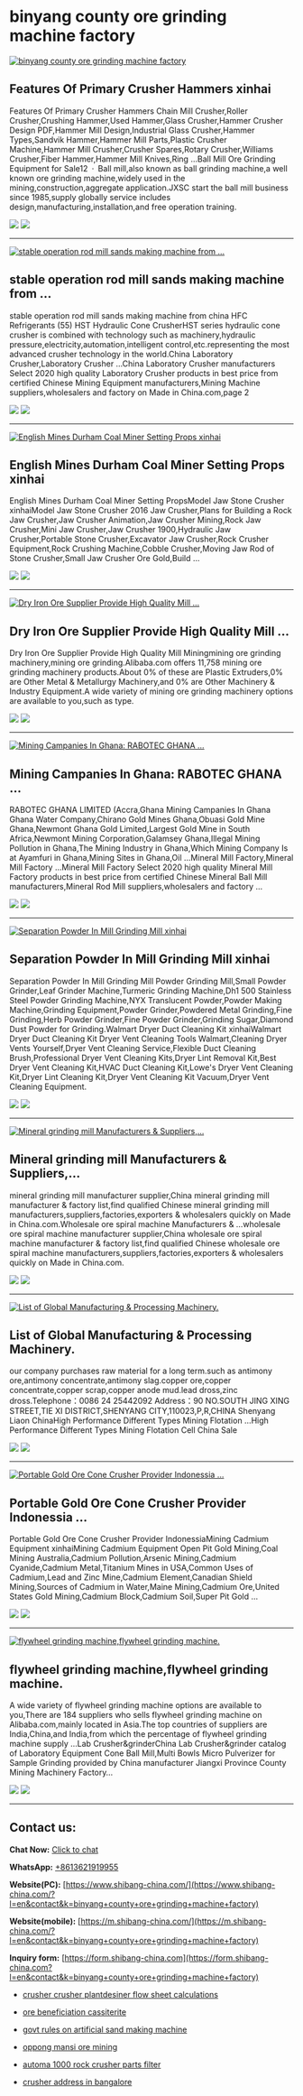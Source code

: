 # binyang county ore grinding machine factory

<a href="https://swt.shibang-china.com/?l=en&img&k=binyang+county+ore+grinding+machine+factory" target="_blank">![binyang county ore grinding machine factory](http://static.shibang-china.com/all-800x300/846.jpg)</a>

## Features Of Primary Crusher Hammers xinhai
Features Of Primary Crusher Hammers Chain Mill Crusher,Roller Crusher,Crushing Hammer,Used Hammer,Glass Crusher,Hammer Crusher Design PDF,Hammer Mill Design,Industrial Glass Crusher,Hammer Types,Sandvik Hammer,Hammer Mill Parts,Plastic Crusher Machine,Hammer Mill Crusher,Crusher Spares,Rotary Crusher,Williams Crusher,Fiber Hammer,Hammer Mill Knives,Ring …Ball Mill Ore Grinding Equipment for Sale12&ensp;&#0183;&ensp;Ball mill,also known as ball grinding machine,a well known ore grinding machine,widely used in the mining,construction,aggregate application.JXSC start the ball mill business since 1985,supply globally service includes design,manufacturing,installation,and free operation training.


<a href="https://whatsapp.shibangsoft.com/WhatsApp.php" target="_blank" title="WhatsApp">![](http://static.shibang-china.com/icon/whatsapp.png)</a> <a href="https://swt.shibang-china.com/?l=en&icon&k=binyang+county+ore+grinding+machine+factory" target="_blank">![](http://static.shibang-china.com/icon/chat-en.png)</a>

---

<a href="https://swt.shibang-china.com/?l=en&img&k=binyang+county+ore+grinding+machine+factory" target="_blank">![stable operation rod mill sands making machine from …](http://static.shibang-china.com/all-800x300/1222.jpg)</a>

## stable operation rod mill sands making machine from …
stable operation rod mill sands making machine from china HFC Refrigerants (55) HST Hydraulic Cone CrusherHST series hydraulic cone crusher is combined with technology such as machinery,hydraulic pressure,electricity,automation,intelligent control,etc.representing the most advanced crusher technology in the world.China Laboratory Crusher,Laboratory Crusher …China Laboratory Crusher manufacturers Select 2020 high quality Laboratory Crusher products in best price from certified Chinese Mining Equipment manufacturers,Mining Machine suppliers,wholesalers and factory on Made in China.com,page 2


<a href="https://whatsapp.shibangsoft.com/WhatsApp.php" target="_blank" title="WhatsApp">![](http://static.shibang-china.com/icon/whatsapp.png)</a> <a href="https://swt.shibang-china.com/?l=en&icon&k=binyang+county+ore+grinding+machine+factory" target="_blank">![](http://static.shibang-china.com/icon/chat-en.png)</a>

---

<a href="https://swt.shibang-china.com/?l=en&img&k=binyang+county+ore+grinding+machine+factory" target="_blank">![English Mines Durham Coal Miner Setting Props xinhai](http://static.shibang-china.com/all-800x300/1336.jpg)</a>

## English Mines Durham Coal Miner Setting Props xinhai
English Mines Durham Coal Miner Setting PropsModel Jaw Stone Crusher xinhaiModel Jaw Stone Crusher 2016 Jaw Crusher,Plans for Building a Rock Jaw Crusher,Jaw Crusher Animation,Jaw Crusher Mining,Rock Jaw Crusher,Mini Jaw Crusher,Jaw Crusher 1900,Hydraulic Jaw Crusher,Portable Stone Crusher,Excavator Jaw Crusher,Rock Crusher Equipment,Rock Crushing Machine,Cobble Crusher,Moving Jaw Rod of Stone Crusher,Small Jaw Crusher Ore Gold,Build …


<a href="https://whatsapp.shibangsoft.com/WhatsApp.php" target="_blank" title="WhatsApp">![](http://static.shibang-china.com/icon/whatsapp.png)</a> <a href="https://swt.shibang-china.com/?l=en&icon&k=binyang+county+ore+grinding+machine+factory" target="_blank">![](http://static.shibang-china.com/icon/chat-en.png)</a>

---

<a href="https://swt.shibang-china.com/?l=en&img&k=binyang+county+ore+grinding+machine+factory" target="_blank">![Dry Iron Ore Supplier Provide High Quality Mill …](http://static.shibang-china.com/all-800x300/1526.jpg)</a>

## Dry Iron Ore Supplier Provide High Quality Mill …
Dry Iron Ore Supplier Provide High Quality Mill Miningmining ore grinding machinery,mining ore grinding.Alibaba.com offers 11,758 mining ore grinding machinery products.About 0% of these are Plastic Extruders,0% are Other Metal &amp; Metallurgy Machinery,and 0% are Other Machinery &amp; Industry Equipment.A wide variety of mining ore grinding machinery options are available to you,such as type.


<a href="https://whatsapp.shibangsoft.com/WhatsApp.php" target="_blank" title="WhatsApp">![](http://static.shibang-china.com/icon/whatsapp.png)</a> <a href="https://swt.shibang-china.com/?l=en&icon&k=binyang+county+ore+grinding+machine+factory" target="_blank">![](http://static.shibang-china.com/icon/chat-en.png)</a>

---

<a href="https://swt.shibang-china.com/?l=en&img&k=binyang+county+ore+grinding+machine+factory" target="_blank">![Mining Campanies In Ghana: RABOTEC GHANA …](http://static.shibang-china.com/all-800x300/1337.jpg)</a>

## Mining Campanies In Ghana: RABOTEC GHANA …
RABOTEC GHANA LIMITED (Accra,Ghana Mining Campanies In Ghana Ghana Water Company,Chirano Gold Mines Ghana,Obuasi Gold Mine Ghana,Newmont Ghana Gold Limited,Largest Gold Mine in South Africa,Newmont Mining Corporation,Galamsey Ghana,Illegal Mining Pollution in Ghana,The Mining Industry in Ghana,Which Mining Company Is at Ayamfuri in Ghana,Mining Sites in Ghana,Oil …Mineral Mill Factory,Mineral Mill Factory …Mineral Mill Factory Select 2020 high quality Mineral Mill Factory products in best price from certified Chinese Mineral Ball Mill manufacturers,Mineral Rod Mill suppliers,wholesalers and factory …


<a href="https://whatsapp.shibangsoft.com/WhatsApp.php" target="_blank" title="WhatsApp">![](http://static.shibang-china.com/icon/whatsapp.png)</a> <a href="https://swt.shibang-china.com/?l=en&icon&k=binyang+county+ore+grinding+machine+factory" target="_blank">![](http://static.shibang-china.com/icon/chat-en.png)</a>

---

<a href="https://swt.shibang-china.com/?l=en&img&k=binyang+county+ore+grinding+machine+factory" target="_blank">![Separation Powder In Mill Grinding Mill xinhai](http://static.shibang-china.com/all-800x300/1082.jpg)</a>

## Separation Powder In Mill Grinding Mill xinhai
Separation Powder In Mill Grinding Mill Powder Grinding Mill,Small Powder Grinder,Leaf Grinder Machine,Turmeric Grinding Machine,Dh1 500 Stainless Steel Powder Grinding Machine,NYX Translucent Powder,Powder Making Machine,Grinding Equipment,Powder Grinder,Powdered Metal Grinding,Fine Grinding,Herb Powder Grinder,Fine Powder Grinder,Grinding Sugar,Diamond Dust Powder for Grinding.Walmart Dryer Duct Cleaning Kit xinhaiWalmart Dryer Duct Cleaning Kit Dryer Vent Cleaning Tools Walmart,Cleaning Dryer Vents Yourself,Dryer Vent Cleaning Service,Flexible Duct Cleaning Brush,Professional Dryer Vent Cleaning Kits,Dryer Lint Removal Kit,Best Dryer Vent Cleaning Kit,HVAC Duct Cleaning Kit,Lowe's Dryer Vent Cleaning Kit,Dryer Lint Cleaning Kit,Dryer Vent Cleaning Kit Vacuum,Dryer Vent Cleaning Equipment.


<a href="https://whatsapp.shibangsoft.com/WhatsApp.php" target="_blank" title="WhatsApp">![](http://static.shibang-china.com/icon/whatsapp.png)</a> <a href="https://swt.shibang-china.com/?l=en&icon&k=binyang+county+ore+grinding+machine+factory" target="_blank">![](http://static.shibang-china.com/icon/chat-en.png)</a>

---

<a href="https://swt.shibang-china.com/?l=en&img&k=binyang+county+ore+grinding+machine+factory" target="_blank">![Mineral grinding mill Manufacturers &amp; Suppliers,…](http://static.shibang-china.com/all-800x300/1358.jpg)</a>

## Mineral grinding mill Manufacturers &amp; Suppliers,…
mineral grinding mill manufacturer supplier,China mineral grinding mill manufacturer &amp; factory list,find qualified Chinese mineral grinding mill manufacturers,suppliers,factories,exporters &amp; wholesalers quickly on Made in China.com.Wholesale ore spiral machine Manufacturers &amp; …wholesale ore spiral machine manufacturer supplier,China wholesale ore spiral machine manufacturer &amp; factory list,find qualified Chinese wholesale ore spiral machine manufacturers,suppliers,factories,exporters &amp; wholesalers quickly on Made in China.com.


<a href="https://whatsapp.shibangsoft.com/WhatsApp.php" target="_blank" title="WhatsApp">![](http://static.shibang-china.com/icon/whatsapp.png)</a> <a href="https://swt.shibang-china.com/?l=en&icon&k=binyang+county+ore+grinding+machine+factory" target="_blank">![](http://static.shibang-china.com/icon/chat-en.png)</a>

---

<a href="https://swt.shibang-china.com/?l=en&img&k=binyang+county+ore+grinding+machine+factory" target="_blank">![List of Global Manufacturing &amp; Processing Machinery.](http://static.shibang-china.com/all-800x300/551.jpg)</a>

## List of Global Manufacturing &amp; Processing Machinery.
our company purchases raw material for a long term.such as antimony ore,antimony concentrate,antimony slag.copper ore,copper concentrate,copper scrap,copper anode mud.lead dross,zinc dross.Telephone：0086 24 25442092 Address：90 NO.SOUTH JING XING STREET,TIE XI DISTRICT,SHENYANG CITY,110023,P,R,CHINA Shenyang Liaon ChinaHigh Performance Different Types Mining Flotation …High Performance Different Types Mining Flotation Cell China Sale


<a href="https://whatsapp.shibangsoft.com/WhatsApp.php" target="_blank" title="WhatsApp">![](http://static.shibang-china.com/icon/whatsapp.png)</a> <a href="https://swt.shibang-china.com/?l=en&icon&k=binyang+county+ore+grinding+machine+factory" target="_blank">![](http://static.shibang-china.com/icon/chat-en.png)</a>

---

<a href="https://swt.shibang-china.com/?l=en&img&k=binyang+county+ore+grinding+machine+factory" target="_blank">![Portable Gold Ore Cone Crusher Provider Indonessia …](http://static.shibang-china.com/all-800x300/485.jpg)</a>

## Portable Gold Ore Cone Crusher Provider Indonessia …
Portable Gold Ore Cone Crusher Provider IndonessiaMining Cadmium Equipment xinhaiMining Cadmium Equipment Open Pit Gold Mining,Coal Mining Australia,Cadmium Pollution,Arsenic Mining,Cadmium Cyanide,Cadmium Metal,Titanium Mines in USA,Common Uses of Cadmium,Lead and Zinc Mine,Cadmium Element,Canadian Shield Mining,Sources of Cadmium in Water,Maine Mining,Cadmium Ore,United States Gold Mining,Cadmium Block,Cadmium Soil,Super Pit Gold …


<a href="https://whatsapp.shibangsoft.com/WhatsApp.php" target="_blank" title="WhatsApp">![](http://static.shibang-china.com/icon/whatsapp.png)</a> <a href="https://swt.shibang-china.com/?l=en&icon&k=binyang+county+ore+grinding+machine+factory" target="_blank">![](http://static.shibang-china.com/icon/chat-en.png)</a>

---

<a href="https://swt.shibang-china.com/?l=en&img&k=binyang+county+ore+grinding+machine+factory" target="_blank">![flywheel grinding machine,flywheel grinding machine.](http://static.shibang-china.com/all-800x300/665.jpg)</a>

## flywheel grinding machine,flywheel grinding machine.
A wide variety of flywheel grinding machine options are available to you,There are 184 suppliers who sells flywheel grinding machine on Alibaba.com,mainly located in Asia.The top countries of suppliers are India,China,and India,from which the percentage of flywheel grinding machine supply …Lab Crusher&amp;grinderChina Lab Crusher&amp;grinder catalog of Laboratory Equipment Cone Ball Mill,Multi Bowls Micro Pulverizer for Sample Grinding provided by China manufacturer Jiangxi Province County Mining Machinery Factory…


<a href="https://whatsapp.shibangsoft.com/WhatsApp.php" target="_blank" title="WhatsApp">![](http://static.shibang-china.com/icon/whatsapp.png)</a> <a href="https://swt.shibang-china.com/?l=en&icon&k=binyang+county+ore+grinding+machine+factory" target="_blank">![](http://static.shibang-china.com/icon/chat-en.png)</a>

---
## Contact us:

**Chat Now:** [Click to chat](https://swt.shibang-china.com?l=en&contact&k=binyang+county+ore+grinding+machine+factory)

**WhatsApp:**  [+8613621919955](https://whatsapp.shibangsoft.com/WhatsApp.php)

**Website(PC):** [https://www.shibang-china.com/](https://www.shibang-china.com/?l=en&contact&k=binyang+county+ore+grinding+machine+factory)

**Website(mobile):** [https://m.shibang-china.com/](https://m.shibang-china.com/?l=en&contact&k=binyang+county+ore+grinding+machine+factory)

**Inquiry form:** [https://form.shibang-china.com](https://form.shibang-china.com?l=en&contact&k=binyang+county+ore+grinding+machine+factory)

* [crusher crusher plantdesiner flow sheet calculations](../170/crusher%20crusher%20plantdesiner%20flow%20sheet%20calculations.md)

* [ore beneficiation cassiterite](../161/ore%20beneficiation%20cassiterite.md)

* [govt rules on artificial sand making machine](../164/govt%20rules%20on%20artificial%20sand%20making%20machine.md)

* [oppong mansi ore mining](../162/oppong%20mansi%20ore%20mining.md)

* [automa 1000 rock crusher parts filter](../166/automa%201000%20rock%20crusher%20parts%20filter.md)

* [crusher address in bangalore](../162/crusher%20address%20in%20bangalore.md)